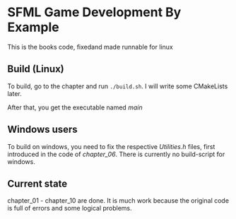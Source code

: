 # SFML Game Development By Example
This is the books code, fixedand made runnable for linux

## Build (Linux)
To build, go to the chapter and run ```./build.sh```. I will write some CMakeLists later.

After that, you get the executable named *main*

## Windows users
To build on windows, you need to fix the respective *Utilities.h* files, first introduced in the code of *chapter_06*. There is currently no build-script for windows.

## Current state
chapter_01 - chapter_10 are done. It is much work because the original code is full of errors and some logical problems.